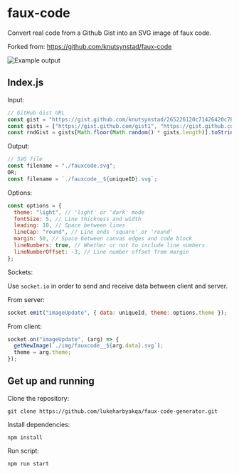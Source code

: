 # faux-code

Convert real code from a Github Gist into an SVG image of faux code.

Forked from: https://github.com/knutsynstad/faux-code

![Example output](https://repository-images.githubusercontent.com/238382657/6409ab00-5037-11ea-9ebe-1e30ed0f7438)

## Index.js

Input:

```js
// GitHub Gist URL
const gist = "https://gist.github.com/knutsynstad/265226120c71426420c78c750a4eb727";
const gists = ["https://gist.github.com/gist1", "https://gist.github.com/gist2", "https://gist.github.com/gist3"];
const rndGist = gists[Math.floor(Math.random() * gists.length)].toString();
```

Output:

```js
// SVG file
const filename = "./fauxcode.svg";
OR;
const filename = `./fauxcode__${uniqueID}.svg`;
```

Options:

```js
const options = {
  theme: "light", // 'light' or 'dark' mode
  fontSize: 5, // Line thickness and width
  leading: 10, // Space between lines
  lineCap: "round", // Line ends 'square' or 'round'
  margin: 50, // Space between canvas edges and code block
  lineNumbers: true, // Whether or not to include line numbers
  lineNumberOffset: -3, // Line number offset from margin
};
```

Sockets:

Use `socket.io` in order to send and receive data between client and server.

From server:

```js
socket.emit("imageUpdate", { data: uniqueId, theme: options.theme });
```

From client:

```js
socket.on("imageUpdate", (arg) => {
  getNewImage(`./img/fauxcode__${arg.data}.svg`);
  theme = arg.theme;
});
```

## Get up and running

Clone the repository:

```
git clone https://github.com/lukeharbyakqa/faux-code-generator.git
```

Install dependencies:

```
npm install
```

Run script:

```
npm run start
```
